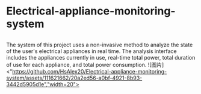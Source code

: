 # Electrical-appliance-monitoring-system
## 
The system of this project uses a non-invasive method to analyze the state of the user's electrical appliances in real time. The analysis interface includes the appliances currently in use, real-time total power, total duration of use for each appliance, and total power consumption.
![图片]<"https://github.com/HsAlex20/Electrical-appliance-monitoring-system/assets/111621662/20a2ed56-a0bf-4921-8b93-3442d5905d1e","width=20">
